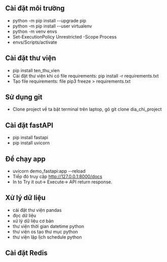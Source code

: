 ## Cài đặt môi trường
- python -m pip install --upgrade pip
- python -m pip install --user virtualenv
- python -m venv envs
- Set-ExecutionPolicy Unrestricted -Scope Process
- envs/Scripts/activate
## Cài đặt thư viện
- pip install ten_thu_vien
- Cài đặt thư viện khi có file requirements: pip install -r requirements.txt
- Tạo file requirements: file pip3 freeze > requirements.txt
## Sử dụng git
- Clone project về ta bật terminal trên laptop, gõ git clone dia_chi_project
## Cài đặt fastAPI
- pip install fastapi
- pip install uvicorn
## Để chạy app
- uvicorn demo_fastapi:app --reload
- Tiếp đó truy cập http://127.0.0.1:8000/docs
- In to Try it out-> Execute-> API return response.

## Xử lý dữ liệu
- cài đặt thư viện pandas
- đọc dữ liệu
- xử lý dữ liệu cơ bản
- thư viện thời gian datetime python
- thư viện os tạo thư mục python
- thư viện lập lịch schedule python

## Cài đặt Redis


